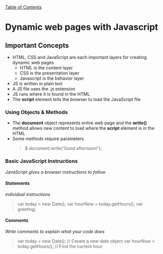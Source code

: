 [Table of Contents](https://peterjast.github.io/reading-notes/)

# **Dynamic web pages with Javascript**

## Important Concepts

* HTML, CSS and JavaScript are each important layers for creating dynamic web pages
    * HTML is the content layer
    * CSS is the presentation layer
    * Javascript is the behavior layer
* JS is written in plain text 
* A JS file uses the .js extension
* JS runs where it is found in the HTML
* The **script** element tells the browser to load the JavaScript file

### Using Objects & Methods

* The **document** object represents entire web page and the **write()** method allows new content to load where the **script** element is in the HTML
* Some methods require parameters
  > $ document.write('Good afternoon!');
  > <script src="js/add-content.js"></script>

### Basic JavaScript Instructions
  
*JavaScript gives a browser instructions to follow*

#### Statements 

*individual instructions*

> var today = new Date();
> var hourNow = today.getHours();
> var greeting;

#### Comments

*Write comments to explain what your code does*

> var today = new Date(); // Create a new date object
> var hourNow = today.getHours(); // Find the current hour

  
